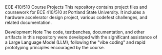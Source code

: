ECE 410/510 Course Projects
This repository contains project files and coursework for ECE 410/510 at Portland State University. It includes a hardware accelerator design project, various codefest challenges, and related documentation.

Development Note
The code, testbenches, documentation, and other artifacts in this repository were developed with the significant assistance of a Large Language Model (LLM), following the "vibe coding" and rapid prototyping principles encouraged by the course.
